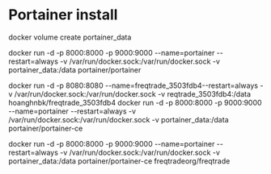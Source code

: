 Portainer install 
========================

docker volume create portainer_data


docker run -d -p 8000:8000 -p 9000:9000 --name=portainer --restart=always -v /var/run/docker.sock:/var/run/docker.sock -v portainer_data:/data portainer/portainer



docker run -d -p 8080:8080 --name=freqtrade_3503fdb4--restart=always -v /var/run/docker.sock:/var/run/docker.sock -v reqtrade_3503fdb4:/data hoanghnbk/freqtrade_3503fdb4
docker run -d -p 8000:8000 -p 9000:9000 --name=portainer --restart=always -v /var/run/docker.sock:/var/run/docker.sock -v portainer_data:/data portainer/portainer-ce

docker run -d -p 8000:8000 -p 9000:9000 --name=portainer --restart=always -v /var/run/docker.sock:/var/run/docker.sock -v portainer_data:/data portainer/portainer-ce
 freqtradeorg/freqtrade
